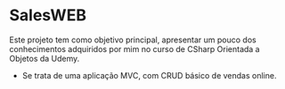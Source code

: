 # SalesWEB

Este projeto tem como objetivo principal, apresentar um pouco dos conhecimentos adquiridos por mim no curso de CSharp Orientada a Objetos da Udemy. 

  - Se trata de uma aplicação MVC, com CRUD básico de vendas online.
